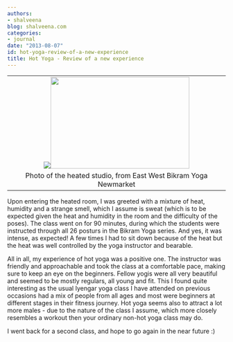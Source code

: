 ```yaml
---
authors:
- shalveena
blog: shalveena.com
categories:
- journal
date: "2013-08-07"
id: hot-yoga-review-of-a-new-experience
title: Hot Yoga - Review of a new experience
---
```


<table align="center" cellpadding="0" cellspacing="0" class="tr-caption-container" style="margin-left:auto;margin-right:auto;text-align:center;"><tbody><tr><td style="text-align:center;"><a href="https://shalveena.files.wordpress.com/2013/08/90e75-4513.jpg" style="margin-left:auto;margin-right:auto;"><img border="0" src="images/d33e7-4713.jpg" style="margin-left:auto;margin-right:auto;"><img border="0" src="https://shalveena.files.wordpress.com/2013/08/d33e7-4713.jpg?w=300" height="212" width="320"></a></td></tr><tr><td class="tr-caption" style="text-align:center;">Photo of the heated studio, from East West Bikram Yoga Newmarket</td></tr></tbody></table>

  
  
Upon entering the heated room, I was greeted with a mixture of heat, humidity and a strange smell, which I assume is sweat (which is to be expected given the heat and humidity in the room and the difficulty of the poses). The class went on for 90 minutes, during which the students were instructed through all 26 posturs in the Bikram Yoga series. And yes, it was intense, as expected! A few times I had to sit down because of the heat but the heat was well controlled by the yoga instructor and bearable.  
  
All in all, my experience of hot yoga was a positive one. The instructor was friendly and approachable and took the class at a comfortable pace, making sure to keep an eye on the beginners. Fellow yogis were all very beautiful and seemed to be mostly regulars, all young and fit. This I found quite interesting as the usual Iyengar yoga class I have attended on previous occasions had a mix of people from all ages and most were beginners at different stages in their fitness journey. Hot yoga seems also to attract a lot more males - due to the nature of the class I assume, which more closely resembles a workout then your ordinary non-hot yoga class may do.  
  
I went back for a second class, and hope to go again in the near future :)
